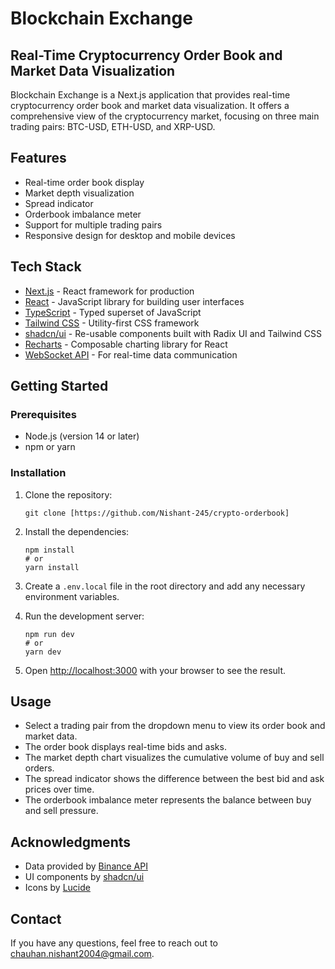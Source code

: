 # Blockchain Exchange

## Real-Time Cryptocurrency Order Book and Market Data Visualization

Blockchain Exchange is a Next.js application that provides real-time cryptocurrency order book and market data visualization. It offers a comprehensive view of the cryptocurrency market, focusing on three main trading pairs: BTC-USD, ETH-USD, and XRP-USD.

## Features

- Real-time order book display
- Market depth visualization
- Spread indicator
- Orderbook imbalance meter
- Support for multiple trading pairs
- Responsive design for desktop and mobile devices

## Tech Stack

- [Next.js](https://nextjs.org/) - React framework for production
- [React](https://reactjs.org/) - JavaScript library for building user interfaces
- [TypeScript](https://www.typescriptlang.org/) - Typed superset of JavaScript
- [Tailwind CSS](https://tailwindcss.com/) - Utility-first CSS framework
- [shadcn/ui](https://ui.shadcn.com/) - Re-usable components built with Radix UI and Tailwind CSS
- [Recharts](https://recharts.org/) - Composable charting library for React
- [WebSocket API](https://developer.mozilla.org/en-US/docs/Web/API/WebSocket) - For real-time data communication

## Getting Started

### Prerequisites

- Node.js (version 14 or later)
- npm or yarn

### Installation

1. Clone the repository:

   ```
   git clone [https://github.com/Nishant-245/crypto-orderbook]
   ```

2. Install the dependencies:

   ```
   npm install
   # or
   yarn install
   ```

3. Create a `.env.local` file in the root directory and add any necessary environment variables.

4. Run the development server:

   ```
   npm run dev
   # or
   yarn dev
   ```

5. Open [http://localhost:3000](http://localhost:3000) with your browser to see the result.

## Usage

- Select a trading pair from the dropdown menu to view its order book and market data.
- The order book displays real-time bids and asks.
- The market depth chart visualizes the cumulative volume of buy and sell orders.
- The spread indicator shows the difference between the best bid and ask prices over time.
- The orderbook imbalance meter represents the balance between buy and sell pressure.

## Acknowledgments

- Data provided by [Binance API](https://binance-docs.github.io/apidocs/)
- UI components by [shadcn/ui](https://ui.shadcn.com/)
- Icons by [Lucide](https://lucide.dev/)

## Contact

If you have any questions, feel free to reach out to [chauhan.nishant2004@gmail.com](mailto:chauhan.nishant2004@gmail.com).
